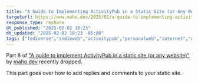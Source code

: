 ```yaml
---
title: "A Guide to Implementing ActivityPub in a Static Site (or Any Website) - Part 8"
targeturl: https://www.maho.dev/2025/01/a-guide-to-implementing-activitypub-in-a-static-site-or-any-website-part-8/
response_type: reshare
dt_published: "2025-02-02 18:23"
dt_updated: "2025-02-02 18:23 -05:00"
tags: ["fediverse","indieweb","activitypub","personalweb","internet","opensource"]
---
```


Part 8 of ["A guide to implement ActivityPub in a static site (or any website)"](https://www.maho.dev/2024/02/a-guide-to-implement-activitypub-in-a-static-site-or-any-website/) by [maho.dev](https://www.maho.dev/) recently dropped. 

This part goes over how to add replies and comments to your static site. 

